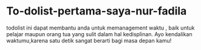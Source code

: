 # To-dolist-pertama-saya-nur-fadila
todolist ini dapat membantu anda untuk memanagement waktu , baik untuk pelajar maupun orang tua yang sulit dalam hal kedisplinan. Ayo kendalikan waktumu,karena satu detik sangat berarti bagi masa depan kamu!
